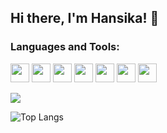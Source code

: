 ## Hi there, I'm Hansika! 👋

<!--
**HansikaSachdeva/HansikaSachdeva** is a ✨ _special_ ✨ repository because its `README.md` (this file) appears on your GitHub profile.

Here are some ideas to get you started:

- 🔭 I’m currently working on ...
- 🌱 I’m currently learning ...
- 👯 I’m looking to collaborate on ...
- 🤔 I’m looking for help with ...
- 💬 Ask me about ...
- 📫 How to reach me: ...
- 😄 Pronouns: ...
- ⚡ Fun fact: ...
-->
### Languages and Tools:  

<code><img height="30" src="https://upload.wikimedia.org/wikipedia/commons/1/18/ISO_C%2B%2B_Logo.svg"></code>
<code><img height="30" src="https://image.pngaaa.com/764/1525764-middle.png"></code>
<code><img height="30" src="https://mpng.subpng.com/20180218/khe/kisspng-rstudio-macos-clip-art-r-5a89b3da0b6081.4779308415189739140466.jpg"></code>
<code><img height="30" src="https://lh3.googleusercontent.com/proxy/ZN1wBYRReRnwCMUQ_2ItDzBuxrgfagZNQhqnwYV4Yp0-HgdBTeIUZCXUgzSLsL6O5fzroqTNnnJJHg2Tw99AzMo1gWGmlPOqxR_6tX5ik73wkIn1Yz3q7-4EwSlhKHL7tVpAEZE_mJFD8Q"></code>
<code><img height="30" src="https://mpng.subpng.com/20190129/qlx/kisspng-logo-mysql-organization-brand-database-mysql-development-5c507af1d46325.50972441154877822587.jpg"></code> <code><img height="30" src="https://www.dynamictechservices.com/wp-content/uploads/2018/10/Power-BI-Logo-Transparent.png"></code>
<code><img height="30" src="https://brandslogos.com/wp-content/uploads/thumbs/c-logo-vector-1.svg"></code>   

<img src="https://github-readme-stats.vercel.app/api?username=HansikaSachdeva&show_icons=true&theme=radical&include_all_commits=true">

<br>

![Top Langs](https://github-readme-stats.vercel.app/api/top-langs/?username=HansikaSachdeva&theme=radical)
